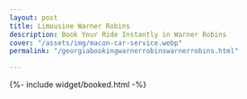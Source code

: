 ```yaml
---
layout: post
title: Limousine Warner Robins
description: Book Your Ride Instantly in Warner Robins
cover: "/assets/img/macon-car-service.webp"
permalink: "/georgiabookingwarnerrobinswarnerrobins.html"

---
```

{%- include widget/booked.html -%}